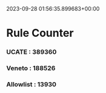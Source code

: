 2023-09-28 01:56:35.899683+00:00
# Rule Counter 
 ### UCATE : 389360

 ### Veneto : 188526

 ### Allowlist : 13930